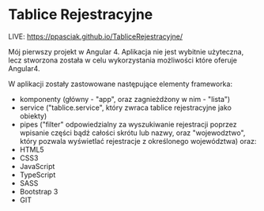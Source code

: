 # Tablice Rejestracyjne

LIVE: https://ppasciak.github.io/TabliceRejestracyjne/

Mój pierwszy projekt w Angular 4. 
Aplikacja nie jest wybitnie użyteczna, lecz stworzona została w celu wykorzystania możliwości które oferuje Angular4.

W aplikacji zostały zastowowane następujące elementy frameworka:
- komponenty (główny - "app", oraz zagnieżdżony w nim - "lista")
- service ("tablice.service", który zwraca tablice rejestracyjne jako obiekty)
- pipes ("filter" odpowiedzialny za wyszukiwanie rejestracji poprzez wpisanie części bądź całości skrótu lub nazwy, oraz "wojewodztwo", który pozwala wyświetlać rejestracje z określonego województwa)
oraz: 
- HTML5
- CSS3
- JavaScript
- TypeScript
- SASS
- Bootstrap 3
- GIT

